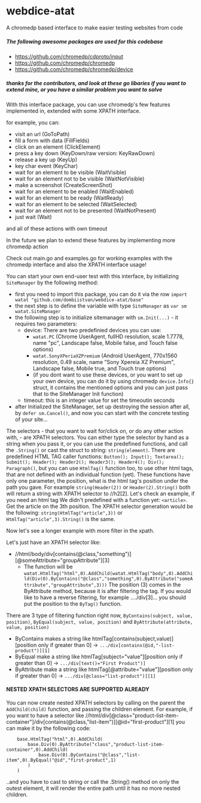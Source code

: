 # webdice-atat
A chromedp based interface to make easier testing websites from code

##### The following awesome packages are used for this codebase  
- https://github.com/chromedp/cdproto/input
- https://github.com/chromedp/chromedp
- https://github.com/chromedp/chromedp/device
##### thanks for the contributors, and look at these go libaries if you want to extend mine, or you have a similar problem you want to solve

With this interface package, you can use chromedp's few features implemented in, extended with some XPATH interface.

for example, you can:
  - visit an url (GoToPath)
  - fill a form with data (FillFields)
  - click on an element (ClickElement)
  - press a key down (KeyDown/raw version: KeyRawDown) 
  - release a key up (KeyUp)
  - key char event (KeyChar)
  - wait for an element to be visible (WaitVisible)
  - wait for an element not to be visible (WaitNotVisible)
  - make a screenshot (CreateScreenShot)
  - wait for an element to be enabled (WaitEnabled)
  - wait for an element to be ready (WaitReady)
  - wait for an element to be selected (WaitSelected)
  - wait for an element not to be presented (WaitNotPresent)
  - just wait (Wait)
  
and all of these actions with own timeout

In the future we plan to extend these features by implementing more chromedp action

Check out main.go and examples.go for working examples with the chromedp interface and also the XPATH interface usage!

You can start your own end-user test with this interface, by initializing ```SiteManager``` by the following method:
 - first you need to import this package, you can do it via the row ```import watat "github.com/dombiistvan/webdice-atat/base"```
 - the next step is to define the variable with type ```SiteManager``` as ```var sm watat.SiteManager```
 - the following step is to initialize sitemanager with ```sm.Init(...)``` - it requires two parameters: 
   - device: There are two predefinied devices you can use:
      - ```watat.PC``` (Chrome UserAgent, fullHD resolution, scale 1.7778, name "pc", Landscape false, Mobile false, and Touch false options)
      - ```watat.SonyXPeriaXZPremium``` (Android UserAgent, 770x1560 resolution, 0.49 scale, name "Sony Xpereia XZ Premium", Landscape false, Mobile true, and Touch true options)
      - (if you dont want to use these devices, or you want to set up your own device, you can do it by using chromedp ```device.Info{}``` struct, it contains the mentioned options and you can just pass that to the SiteManager Init function)
   - timeout: this is an integer value for set the timeoutin seconds
 - after Initialized the SiteManager, set up destroying the session after all, by ```defer sm.Cancel()```, and now you can start with the concrete testing of your site...
 
 The selectors - that you want to wait for/click on, or do any other action with, - are XPATH selectors. You can either type the selector by hand as a string when you pass it, or you can use the predefined functions, and call the ```.String()``` or cast the struct to string: ```string(element)```.
 There are predefined HTML TAG caller functions: ```Button(); Input(); Textarea(); Submit(); Header(); Header2(); Header3(); Header4(); Div(); Paragraph()```, but you can use ```HtmlTag()``` function too, to use other html tags, that are not defined with an individual function (yet). These functions have only one parameter, the position, what is the html tag's position under the path you gave.
 For example ```string(Header(2))``` or ```Header(2).String()``` both will return a string with XPATH selector to //h2[2]. Let's check an example, if you need an html tag We didn't predefined with a function yet: ```<article>```. Get the article on the 3th position. The XPATH selector generation would be the following: ```string(HtmlTag("article",3))``` or ```HtmlTag("article",3).String()``` is the same.
 
 Now let's see a longer example with more filter in the xpath.
 
 Let's just have an XPATH selector like: 
  - //html/body/div[contains(@class,"something")][@someAttribute="groupAttribute"][3] 
    - The function will be ```watat.HtmlTag("html",0).AddChild(watat.HtmlTag("body",0).AddChild(Div(0).ByContains("@class","something",0).ByAttribute("someAttribute","groupAttribute",3)))```
    The position (3) comes in the ByAttribute method, because it is after filtering the tag. If you would like to have a reverse filtering, for example ..../div[3]... you should put the position to the ```ByTag()``` function.
    
 There are 3 type of filtering function right now, ```ByContains(subject, value, position)```, ```ByEqual(subject, value, position)``` and ```ByAttribute(attribute, value, position)```
  - ByContains makes a string like htmlTag[contains(subject,value)][position only if greater than 0] -> ```.../div[contains(@id,"-list-product")][1]``` 
  - ByEqual make a string like htmlTag[subject="value"][position only if greater than 0] -> ```.../div[text()="First Product")]``` 
  - ByAttribute make a string like htmlTag[@attribute="value"][position only if greater than 0] -> ```.../div[@class="list-product")][1]``` 
  
  #### NESTED XPATH SELECTORS ARE SUPPORTED ALREADY
  
  You can now create nested XPATH selectors by calling on the parent the ```AddChild(child)``` function, and passing the children element. For example, if you want to have a selector like
  //html/div[@class="product-list-item-container"]/div[contains(@class,"list-item")][@id="first-product"][1] you can make it by the following code: 
```
    base.HtmlTag("html",0).AddChild(
        base.Div(0).ByAttribute("class","product-list-item-container",0).AddChild(
            base.Div(0).ByContains("@class","list-item",0).ByEqual("@id","first-product",1)
        )
    )
```

..and you have to cast to string or call the .String() method on only the outest element, it will render the entire path until it has no more nested children.
  
  
